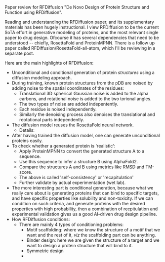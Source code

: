 Paper review for RFDiffusion "De Novo Design of Protein Structure and Function using RFDiffusion".

Reading and understanding the RFDiffusion paper, and its supplementary materials has been hugely instructional. I view RFDiffusion to be the current SoTA effort in generative modeling of proteins, and the most relevant single paper to drug design. Ofcourse it has several dependencies that need to be understood -- chiefly, RosettaFold and ProteinMPNN. There is a follow up paper called RFDiffusion/RosettaFold-all-atom, which I'll be reviewing in a separate post. 

Here are the main highlights of RFDiffusion: 

- Unconditional and conditional generation of protein _structures_ using a diffusion modeling approach. 
- During training, known protein structures from the pDB are noised by adding noise to the spatial coordinates of the residues: 
  - Translational 3D spherical Gaussian noise is added to the alpha carbons, and rotational noise is added to the two torional angles. 
  - The two types of noise are added indepentently.
  - Each residue is noised independently.
  - Similarly the denoising process also denoises the translational and reotational parts independently. 
- The diffusion model reuses the RosettaFold neural network. 
  - Details: 
- After having trained the diffusion model, one can generate unconditional proteins easily. 
- To check whether a generated protein is 'realistic': 
  - Apply ProteinMPNN to convert the generated structure A to a sequence. 
  - Use this sequence to infer a structure B using AlphaFold2. 
  - Compare the structures A and B using metrics like RMSD and TM-score. 
  - The above is called 'self-consistency' or 'recapitulation'
  - Further validate by actual experimentation (wet lab). 
- The more interesting part is conditional generation, because what we really care about is generating proteins that can bind to specific targets, and have specific properties like solubility and non-toxicity. If we can condition on such criteria, and generate proteins with the desired properties with high probability, then a combination of recpitulation and experimental validation gives us a good AI-driven drug design pipeline. 
- How RFDiffusion conditions: 
  - There are mainly 4 types of conditioning problems: 
    - Motif scaffolding: where we know the structure of a motif that we want and the rest of it, _viz_ the scaffolding part can be anything. 
    - Binder design: here we are given the structure of a target and we want to design a protein structure that will bind to it. 
    - Symmetric design
    - 
